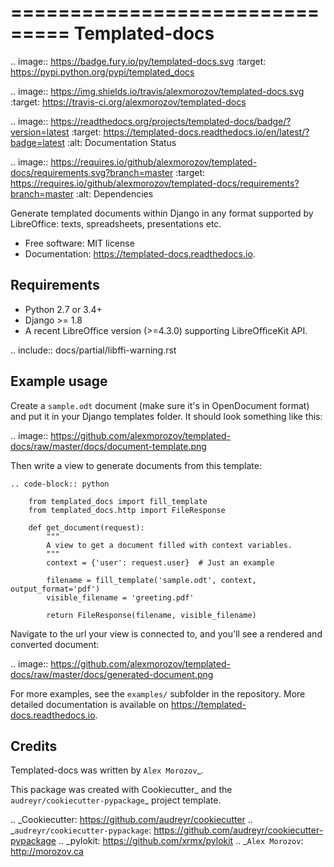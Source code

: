 ===============================
Templated-docs
===============================


.. image:: https://badge.fury.io/py/templated-docs.svg
        :target: https://pypi.python.org/pypi/templated_docs

.. image:: https://img.shields.io/travis/alexmorozov/templated-docs.svg
        :target: https://travis-ci.org/alexmorozov/templated-docs

.. image:: https://readthedocs.org/projects/templated-docs/badge/?version=latest
        :target: https://templated-docs.readthedocs.io/en/latest/?badge=latest
        :alt: Documentation Status

.. image:: https://requires.io/github/alexmorozov/templated-docs/requirements.svg?branch=master
        :target: https://requires.io/github/alexmorozov/templated-docs/requirements?branch=master
        :alt: Dependencies


Generate templated documents within Django in any format supported by
LibreOffice: texts, spreadsheets, presentations etc.


* Free software: MIT license
* Documentation: https://templated-docs.readthedocs.io.


Requirements
------------

* Python 2.7 or 3.4+
* Django >= 1.8
* A recent LibreOffice version (>=4.3.0) supporting LibreOfficeKit API.

.. include:: docs/partial/libffi-warning.rst

Example usage
-------------

Create a ``sample.odt`` document (make sure it's in OpenDocument format) and
put it in your Django templates folder. It should look something like this:

.. image:: https://github.com/alexmorozov/templated-docs/raw/master/docs/document-template.png

Then write a view to generate documents from this template:

    .. code-block:: python

        from templated_docs import fill_template
        from templated_docs.http import FileResponse

        def get_document(request):
            """
            A view to get a document filled with context variables.
            """
            context = {'user': request.user}  # Just an example

            filename = fill_template('sample.odt', context, output_format='pdf')
            visible_filename = 'greeting.pdf'

            return FileResponse(filename, visible_filename)

Navigate to the url your view is connected to, and you'll see a rendered and converted document:

.. image:: https://github.com/alexmorozov/templated-docs/raw/master/docs/generated-document.png

For more examples, see the ``examples/`` subfolder in the repository. More detailed documentation is available on https://templated-docs.readthedocs.io.

Credits
---------

Templated-docs was written by `Alex Morozov`_.

This package was created with Cookiecutter_ and the `audreyr/cookiecutter-pypackage`_ project template.

.. _Cookiecutter: https://github.com/audreyr/cookiecutter
.. _`audreyr/cookiecutter-pypackage`: https://github.com/audreyr/cookiecutter-pypackage
.. _pylokit: https://github.com/xrmx/pylokit
.. _`Alex Morozov`: http://morozov.ca

